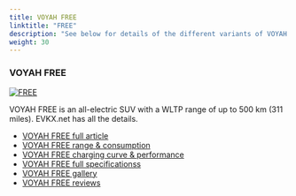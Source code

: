 ```yaml
---
title: VOYAH FREE
linktitle: "FREE"
description: "See below for details of the different variants of VOYAH FREE"
weight: 30
---
```

### VOYAH FREE

<a href="free/"><img src="https://media.evkx.net/multimedia/models/voyah/free/free/main_1_st.jpg" class="img-fluid" alt="FREE" ></a>

VOYAH FREE is an all-electric SUV with a WLTP range of up to 500 km (311 miles). EVKX.net has all the details. 

- [VOYAH FREE full article](free/)
- [VOYAH FREE range & consumption](free/rangeandconsumption)
- [VOYAH FREE charging curve & performance](free/chargingcurve)
- [VOYAH FREE full specificationss](free/specifications)
- [VOYAH FREE gallery](free/gallery)
- [VOYAH FREE reviews](free/reviews)

